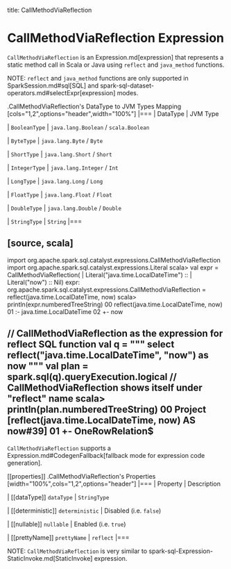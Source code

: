 title: CallMethodViaReflection

# CallMethodViaReflection Expression

`CallMethodViaReflection` is an Expression.md[expression] that represents a static method call in Scala or Java using `reflect` and `java_method` functions.

NOTE: `reflect` and `java_method` functions are only supported in SparkSession.md#sql[SQL] and spark-sql-dataset-operators.md#selectExpr[expression] modes.

.CallMethodViaReflection's DataType to JVM Types Mapping
[cols="1,2",options="header",width="100%"]
|===
| DataType
| JVM Type

| `BooleanType`
| `java.lang.Boolean` / `scala.Boolean`

| `ByteType`
| `java.lang.Byte` / `Byte`

| `ShortType`
| `java.lang.Short` / `Short`

| `IntegerType`
| `java.lang.Integer` / `Int`

| `LongType`
| `java.lang.Long` / `Long`

| `FloatType`
| `java.lang.Float` / `Float`

| `DoubleType`
| `java.lang.Double` / `Double`

| `StringType`
| `String`
|===

[source, scala]
----
import org.apache.spark.sql.catalyst.expressions.CallMethodViaReflection
import org.apache.spark.sql.catalyst.expressions.Literal
scala> val expr = CallMethodViaReflection(
     |   Literal("java.time.LocalDateTime") ::
     |   Literal("now") :: Nil)
expr: org.apache.spark.sql.catalyst.expressions.CallMethodViaReflection = reflect(java.time.LocalDateTime, now)
scala> println(expr.numberedTreeString)
00 reflect(java.time.LocalDateTime, now)
01 :- java.time.LocalDateTime
02 +- now

// CallMethodViaReflection as the expression for reflect SQL function
val q = """
  select reflect("java.time.LocalDateTime", "now") as now
  """
val plan = spark.sql(q).queryExecution.logical
// CallMethodViaReflection shows itself under "reflect" name
scala> println(plan.numberedTreeString)
00 Project [reflect(java.time.LocalDateTime, now) AS now#39]
01 +- OneRowRelation$
----

`CallMethodViaReflection` supports a Expression.md#CodegenFallback[fallback mode for expression code generation].

[[properties]]
.CallMethodViaReflection's Properties
[width="100%",cols="1,2",options="header"]
|===
| Property
| Description

| [[dataType]] `dataType`
| `StringType`

| [[deterministic]] `deterministic`
| Disabled (i.e. `false`)

| [[nullable]] `nullable`
| Enabled (i.e. `true`)

| [[prettyName]] `prettyName`
| `reflect`
|===

NOTE: `CallMethodViaReflection` is very similar to spark-sql-Expression-StaticInvoke.md[StaticInvoke] expression.
